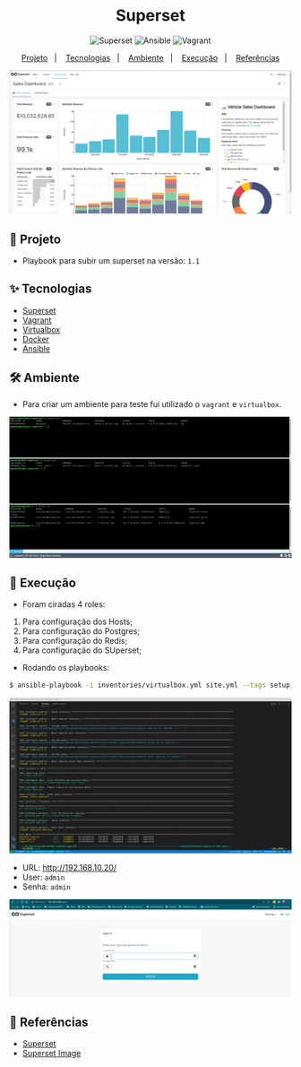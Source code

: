 <h1 align="center">Superset</h1>

<p align="center">
  <img alt="Superset" src="https://img.shields.io/static/v1?label=Superset&message=1.1&color=8257E5&labelColor=000000"  />

  <img alt="Ansible" src="https://img.shields.io/static/v1?label=Ansible&message=Playbook&color=49AA26&labelColor=000000">

  <img alt="Vagrant" src="https://img.shields.io/static/v1?label=Vagrant&message=Virtualbox&color=70FBB7&labelColor=000000">
</p>

<p align="center">
  <a href="#-projeto">Projeto</a>&nbsp;&nbsp;&nbsp;|&nbsp;&nbsp;&nbsp;
  <a href="#-tecnologias">Tecnologias</a>&nbsp;&nbsp;&nbsp;|&nbsp;&nbsp;&nbsp;
  <a href="#%EF%B8%8F-ambiente">Ambiente</a>&nbsp;&nbsp;&nbsp;|&nbsp;&nbsp;&nbsp;
  <a href="#-execução">Execução</a>&nbsp;&nbsp;&nbsp;|&nbsp;&nbsp;&nbsp;
  <a href="#-referências">Referências</a>
</p>

<p align="center">
  <img alt="Superset" src="images/dash-superset.png">
</p>

## 🌱 Projeto

- Playbook para subir um superset na versão: `1.1`

## ✨ Tecnologias

- [Superset](https://github.com/apache/superset/tree/1.1)
- [Vagrant](https://www.vagrantup.com/)
- [Virtualbox](https://www.virtualbox.org/)
- [Docker](https://www.docker.com/)
- [Ansible](https://docs.ansible.com/ansible/latest/index.html)

## 🛠️ Ambiente 

- Para criar um ambiente para teste fui utilizado o `vagrant` e `virtualbox`.

<p align="center">
  <img alt="VM's" src="images/vms-stack-superset.png">
</p>


## 🚀 Execução

- Foram ciradas 4 roles:

1. Para configuração dos Hosts;
2. Para configuração do Postgres;
3. Para configuração do Redis;
4. Para configuração do SUperset;

- Rodando os playbooks:

```bash
$ ansible-playbook -i inventories/virtualbox.yml site.yml --tags setup,pgsql,redis,superset
```

<p align="center">
  <img alt="Tasks" src="images/tasks.png">
</p>

- URL: http://192.168.10.20/
- User: `admin`
- Senha: `admin`

<p align="center">
  <img alt="Superset" src="images/superset.png">
</p>

## 🙇 Referências

- [Superset](https://github.com/apache/superset/tree/1.1)
- [Superset Image](https://hub.docker.com/layers/apache/superset/1.1.0/images/sha256-08c4b03467bc2b9e23c232b870afc7048922de127bd30af2e8b5be277d686710?context=explore)